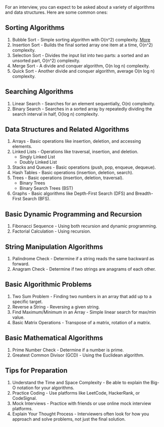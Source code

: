 For an interview, you can expect to be asked about a variety of algorithms and data structures. Here are some common ones:

## Sorting Algorithms
1. Bubble Sort - Simple sorting algorithm with O(n^2) complexity. [More](https://github.com/danilojezernik/js-interview-30/tree/master/en/Algorithms/sorting-algorithms/bubble-sort)
2. Insertion Sort - Builds the final sorted array one item at a time, O(n^2) complexity.
3. Selection Sort - Divides the input list into two parts: a sorted and an unsorted part, O(n^2) complexity.
4. Merge Sort - A divide and conquer algorithm, O(n log n) complexity.
5. Quick Sort - Another divide and conquer algorithm, average O(n log n) complexity.

## Searching Algorithms
1. Linear Search - Searches for an element sequentially, O(n) complexity.
2. Binary Search - Searches in a sorted array by repeatedly dividing the search interval in half, O(log n) complexity.

## Data Structures and Related Algorithms
1. Arrays - Basic operations like insertion, deletion, and accessing elements.
2. Linked Lists - Operations like traversal, insertion, and deletion.
    - Singly Linked List
    - Doubly Linked List
3. Stacks and Queues - Basic operations (push, pop, enqueue, dequeue).
4. Hash Tables - Basic operations (insertion, deletion, search).
5. Trees - Basic operations (insertion, deletion, traversal).
    - Binary Trees
    - Binary Search Trees (BST)
6. Graphs - Basic algorithms like Depth-First Search (DFS) and Breadth-First Search (BFS).

## Basic Dynamic Programming and Recursion
1. Fibonacci Sequence - Using both recursion and dynamic programming.
2. Factorial Calculation - Using recursion.

## String Manipulation Algorithms
1. Palindrome Check - Determine if a string reads the same backward as forward.
2. Anagram Check - Determine if two strings are anagrams of each other.

## Basic Algorithmic Problems
1. Two Sum Problem - Finding two numbers in an array that add up to a specific target.
2. Reverse a String - Reversing a given string.
3. Find Maximum/Minimum in an Array - Simple linear search for max/min value.
4. Basic Matrix Operations - Transpose of a matrix, rotation of a matrix.

## Basic Mathematical Algorithms
1. Prime Number Check - Determine if a number is prime.
2. Greatest Common Divisor (GCD) - Using the Euclidean algorithm.

## Tips for Preparation
1. Understand the Time and Space Complexity - Be able to explain the Big-O notation for your algorithms.
2. Practice Coding - Use platforms like LeetCode, HackerRank, or CodeSignal.
3. Mock Interviews - Practice with friends or use online mock interview platforms.
4. Explain Your Thought Process - Interviewers often look for how you approach and solve problems, not just the final solution.